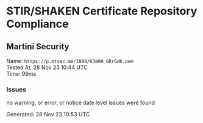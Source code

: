 # STIR/SHAKEN Certificate Repository Compliance

## Martini Security

Name: `https://p.mtsec.me/2884/K3mOH_GRrGdK.pem`\
Tested At: 28 Nov 23 10:44 UTC\
Time: 99ms

### Issues

no warning, or error, or notice date level issues were found

Generated: 28 Nov 23 10:53 UTC